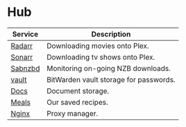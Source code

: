# Hub

| Service                   | Description                            |
| ------------------------- | -------------------------------------- |
| [Radarr](https://radarr/) | Downloading movies onto Plex.          |
| [Sonarr](https://sonarr/) | Downloading tv shows onto Plex.        |
| [Sabnzbd](https://sab/)   | Monitoring on-going NZB downloads.     |
| [vault](https://vault/)   | BitWarden vault storage for passwords. |
| [Docs](https://docs/)     | Document storage.                      |
| [Meals](https://meals/)   | Our saved recipes.                     |
| [Nginx](https://nginx/)   | Proxy manager.                         |
